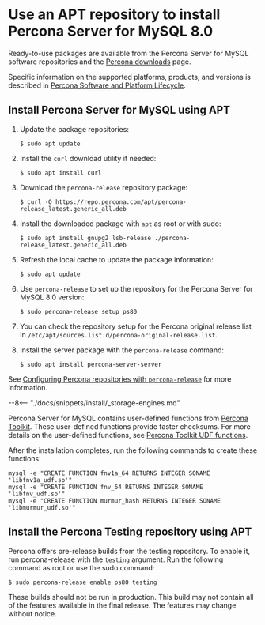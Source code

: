 # Use an APT repository to install Percona Server for MySQL 8.0

Ready-to-use packages are available from the Percona Server for MySQL software
repositories and the [Percona downloads](http://www.percona.com/downloads/Percona-Server-8.0/) page.

Specific information on the supported platforms, products, and versions is described in [Percona Software and Platform Lifecycle](https://www.percona.com/services/policies/percona-software-platform-lifecycle#mysql).


## Install Percona Server for MySQL using APT

1. Update the package repositories:

	```shell
	$ sudo apt update
	```

2. Install the `curl` download utility if needed:

	```shell
	$ sudo apt install curl
	```
	
3. Download the `percona-release` repository package:

	```shell
	$ curl -O https://repo.percona.com/apt/percona-release_latest.generic_all.deb
	```

4. Install the downloaded package with `apt` as root or with sudo:

	```
	$ sudo apt install gnupg2 lsb-release ./percona-release_latest.generic_all.deb
	```
    

5. Refresh the local cache to update the package information:

	```shell
	$ sudo apt update
	```

6. Use `percona-release` to set up the repository for the Percona Server for MySQL 8.0 version:

	```
	$ sudo percona-release setup ps80
	```

7. You can check the repository setup for the Percona original release list in `/etc/apt/sources.list.d/percona-original-release.list`. 

8. Install the server package with the `percona-release` command:

	```
	$ sudo apt install percona-server-server
	```

See [Configuring Percona repositories with `percona-release`](https://docs.percona.com/percona-software-repositories/percona-release.html) for more information.

--8<-- "./docs/snippets/install/_storage-engines.md"

Percona Server for MySQL contains user-defined functions from [Percona Toolkit](https://docs.percona.com/percona-toolkit/). These user-defined functions provide faster checksums. For more details on the user-defined functions, see [Percona Toolkit UDF functions](https://www.percona.com/doc/percona-server/8.0/management/udf_percona_toolkit.html).

After the installation completes, run the following commands to create these functions:

```mysql
mysql -e "CREATE FUNCTION fnv1a_64 RETURNS INTEGER SONAME 'libfnv1a_udf.so'"
mysql -e "CREATE FUNCTION fnv_64 RETURNS INTEGER SONAME 'libfnv_udf.so'"
mysql -e "CREATE FUNCTION murmur_hash RETURNS INTEGER SONAME 'libmurmur_udf.so'"
```

## Install the Percona Testing repository using APT

Percona offers pre-release builds from the testing repository. To enable it, run
percona-release with the `testing` argument. Run the following command as root or use the sudo command:

```shell
$ sudo percona-release enable ps80 testing
```

These builds should not be run in production. This build may not contain all of the features available in the final release. The features may change without notice.


